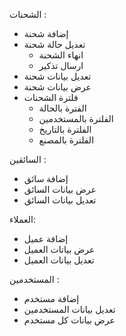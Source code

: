 الشحنات : 
- إضافة شحنة
- تعديل حالة شحنة
    - انهاء الشحنة 
    - ارسال تذكير
- تعديل بيانات شحنة
- عرض بيانات شحنة
- فلترة الشحنات 
    - الفترة بالحالة 
    - الفلترة بالمستخدمين 
    - الفلترة بالتاريخ 
    - الفلترة بالمصنع 
    


السائقين :
- إضافة سائق
- عرض بيانات السائق
- تعديل بيانات السائق


العملاء:
- إضافة عميل
- عرض بياتات العميل
- تعديل بيانات العميل 


المستخدمين :
- إضافة مستخدم 
- تعديل بيانات المستخدمين
- عرض بيانات كل مستخدم


